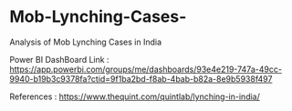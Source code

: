 # Mob-Lynching-Cases-
Analysis of Mob Lynching Cases in India

Power BI DashBoard Link : https://app.powerbi.com/groups/me/dashboards/93e4e219-747a-49cc-9940-b19b3c9378fa?ctid=9f1ba2bd-f8ab-4bab-b82a-8e9b5938f497
 
References : https://www.thequint.com/quintlab/lynching-in-india/
